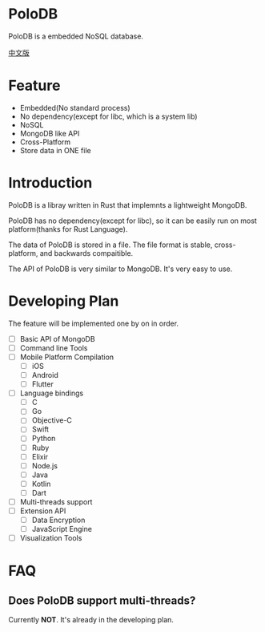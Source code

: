 
# PoloDB

PoloDB is a embedded NoSQL database.

[中文版](README_CN.md)

# Feature

- Embedded(No standard process)
- No dependency(except for libc, which is a system lib)
- NoSQL
- MongoDB like API
- Cross-Platform
- Store data in ONE file

# Introduction

PoloDB is a libray written in Rust
that implemnts a lightweight MongoDB.

PoloDB has no dependency(except for libc),
so it can be easily run on most platform(thanks 
for Rust Language).

The data of PoloDB is stored in a file.
The file format is stable, cross-platform, and
backwards compaitible.

The API of PoloDB is very similar to MongoDB.
It's very easy to use.

# Developing Plan

The feature will be implemented one by on in order.

- [ ] Basic API of MongoDB
- [ ] Command line Tools
- [ ] Mobile Platform Compilation
  - [ ] iOS
  - [ ] Android
  - [ ] Flutter
- [ ] Language bindings
  - [ ] C
  - [ ] Go
  - [ ] Objective-C
  - [ ] Swift
  - [ ] Python
  - [ ] Ruby
  - [ ] Elixir
  - [ ] Node.js
  - [ ] Java
  - [ ] Kotlin
  - [ ] Dart
- [ ] Multi-threads support
- [ ] Extension API
  - [ ] Data Encryption
  - [ ] JavaScript Engine
- [ ] Visualization Tools

# FAQ

## Does PoloDB support multi-threads?

Currently **NOT**. It's already in the developing plan.
